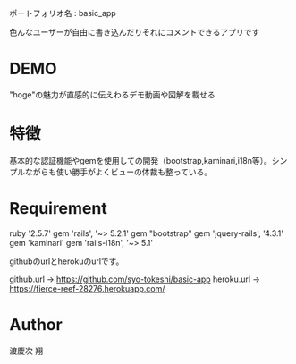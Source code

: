 ポートフォリオ名 : basic_app

色んなユーザーが自由に書き込んだりそれにコメントできるアプリです

# DEMO

"hoge"の魅力が直感的に伝えわるデモ動画や図解を載せる

# 特徴

基本的な認証機能やgemを使用しての開発（bootstrap,kaminari,i18n等）。シンプルながらも使い勝手がよくビューの体裁も整っている。

# Requirement

ruby '2.5.7'
gem 'rails', '~> 5.2.1'
gem "bootstrap"
gem 'jquery-rails', '4.3.1'
gem 'kaminari'
gem 'rails-i18n', '~> 5.1'

githubのurlとherokuのurlです。

github.url → https://github.com/syo-tokeshi/basic-app
heroku.url → https://fierce-reef-28276.herokuapp.com/

# Author

渡慶次 翔
